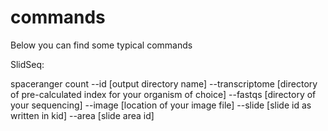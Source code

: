 # commands

Below you can find some typical commands

SlidSeq:

spaceranger count --id [output directory name] --transcriptome [directory of pre-calculated index for your organism of choice] --fastqs [directory of your sequencing] --image [location of your image file] --slide [slide id as written in kid] --area [slide area id]
